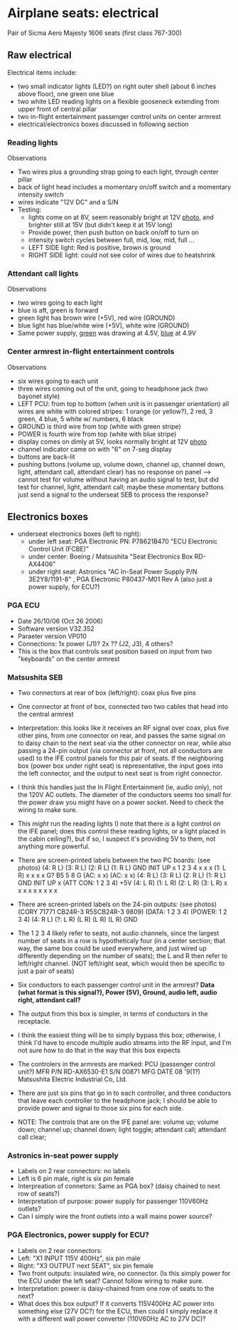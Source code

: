 # Airplane seats: electrical

Pair of Sicma Aero Majesty 1606 seats (first class 767-300)

## Raw electrical

Electrical items include:
* two small indicator lights (LED?) on right outer shell (about 6 inches above floor), one green one blue
* two white LED reading lights on a flexible gooseneck extending from upper front of central pillar
* two in-flight entertainment passenger control units on center armrest
* electrical/electronics boxes discussed in following section

### Reading lights

Observations
* Two wires plus a grounding strap going to each light, through center pillar
* back of light head includes a momentary on/off switch and a momentary intensity switch
* wires indicate "12V DC" and a S/N
* Testing:
  * lights come on at 8V, seem reasonably bright at 12V [photo](../media/101-reading-light.jpg), and brighter still at 15V (but didn't keep it at 15V long)
  * Provide power, then push button on back on/off to turn on
  * intensity switch cycles between full, mid, low, mid, full ...
  * LEFT SIDE light: Red is positive, brown is ground
  * RIGHT SIDE light: could not see color of wires due to heatshrink

### Attendant call lights

Observations
* two wires going to each light
* blue is aft, green is forward
* green light has brown wire (+5V), red wire (GROUND)
* blue light has blue/white wire (+5V), white wire (GROUND)
* Same power supply, [green](../media/102-green-light.jpg) was drawing at 4.5V, [blue](../media/103-blue-light.jpg) at 4.9V

### Center armrest in-flight entertainment controls

Observations
* six wires going to each unit
* three wires coming out of the unit, going to headphone jack (two bayonet style)
* LEFT PCU: from top to bottom (when unit is in passenger orientation) all wires are white with colored stripes: 1 orange (or yellow?), 2 red, 3 green, 4 blue, 5 white w/ numbers, 6 black
* GROUND is third wire from top (white with green stripe)
* POWER is fourth wire from top (white with blue stripe)
* display comes on dimly at 5V, looks normally bright at 12V [photo](../media/104-PCU.jpg)
* channel indicator came on with "6" on 7-seg display
* buttons are back-lit
* pushing buttons (volume up, volume down, channel up, channel down, light, attendant call, attendant clear) has no response on panel --> cannot test for volume without having an audio signal to test, but did test for channel, light, attendant call; maybe these momentary buttons just send a signal to the underseat SEB to process the response?

## Electronics boxes

* underseat electronics boxes (left to right):
  * under left seat: PGA Electronic PN: P78621B470 "ECU Electronic Control Unit (FCBE)"
  * under center: Boeing / Matsushita "Seat Electronics Box RD-AX4406"
  * under right seat: Astronics "AC In-Seat Power Supply P/N 3E2Y8/1191-8" , PGA Electronic P80437-M01 Rev A (also just a power supply, for ECU?)

### PGA ECU
* Date 26/10/06 (Oct 26 2006)
* Software version V32.352
* Paraeter version VP010
* Connections: 1x power (J1)? 2x ?? (J2, J3), 4 others?
* This is the box that controls seat position based on input from two "keyboards" on the center armrest

### Matsushita SEB
* Two connectors at rear of box (left/right): coax plus five pins
* One connector at front of box, connected two two cables that head into the central armrest
* Interpretation: this looks like it receives an RF signal over coax, plus five other pins, from one connector on rear, and passes the same signal on to daisy chain to the next seat via the other connector on rear, while also passing a 24-pin output (via connector at front, not all conductors are used) to the IFE control panels for this pair of seats. If the neighboring box (power box under right seat) is representative, the input goes into the left connector, and the output to next seat is from right connector.
* I think this handles just the In Flight Entertainment (ie, audio only), not the 120V AC outlets. The diameter of the conductors seems too small for the power draw you might have on a power socket. Need to check the wiring to make sure.
* This *might* run the reading lights (I note that there *is* a light control on the IFE panel; does this control these reading lights, or a light placed in the cabin ceiling?), but if so, I suspect it's providing 5V to them, not anything more powerful.
* There are screen-printed labels between the two PC boards: (see photos)
(4: R L) (3: R L) (2: R L) (1: R L) GND INIT UP x 1 2 3 4 x x x (1: L R) x x x x G? B5 5 8 G (AC: x x) (AC: x x)
(4: R L) (3: R L) (2: R L) (1: R L) GND INIT UP x (ATT CON: 1 2 3 4) +5V (4: L R) (1: L R) (2: L R) (3: L R) x x x x x x x x x
* There are screen-printed labels on the 24-pin outputs: (see photos)(CORY 71771 CB24R-3 R5SCB24R-3 9809)
(DATA: 1 2 3 4) (POWER: 1 2 3 4) (4: R L) (?: L R) (L R) (L R) (L R) GND
* The 1 2 3 4 likely refer to seats, not audio channels, since the largest number of seats in a row is hypotheticaly four (in a center section; that way, the same box could be used everywhere, and just wired up differently depending on the number of seats); the L and R then refer to left/right channel. (NOT left/right seat, which would then be specific to just a pair of seats)
* Six conductors to each passenger control unit in the armrest? **Data (what format is this signal?), Power (5V), Ground, audio left, audio right, attendant call?**

* The output from this box is simpler, in terms of conductors in the receptacle. 
* I think the easiest thing will be to simply bypass this box; otherwise, I think I'd have to encode multiple audio streams into the RF input, and I'm not sure how to do that in the way that this box expects


* The controlers in the armrests are marked: PCU (passenger control unit?) MFR P/N RD-AX6530-E1 S/N 00871 MFG DATE 08 '9(1?) Matsushita Electric Industrial Co, Ltd.
* There are just six pins that go in to each controller, and three conductors that leave each controller to the headphone jack; I should be able to provide power and signal to those six pins for each side.

* NOTE: The controls that are on the IFE panel are: volume up; volume down; channel up; channel down; light toggle; attendant call; attendant call clear;

### Astronics in-seat power supply

* Labels on 2 rear connectors: no labels
* Left is 6 pin male, right is six pin female
* Interpreation of connetors: Same as PGA box? (daisy chained to next row of seats?)
* Interpretation of purpose: power supply for passenger 110V60Hz outlets?
* Can I simply wire the front outlets into a wall mains power source?

### PGA Electronics, power supply for ECU?

* Labels on 2 rear connectors:
* Left: "X1 INPUT 115V 400Hz", six pin male 
* Right: "X3 OUTPUT next SEAT", six pin female
* Two front outputs: insulated wire, no connector. (Is this simply power for the ECU under the left seat? Cannot follow wiring to make sure.
* Interpretation: power is daisy-chained from one row of seats to the next?
* What does this box output? If it converts 115V400Hz AC power into something else (27V DC?) for the ECU, then could I simply replace it with a different wall power converter (110V60Hz AC to 27V DC)?
